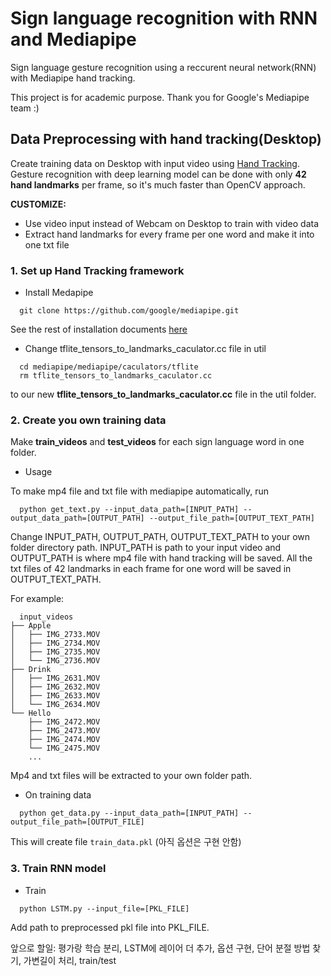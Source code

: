 # Sign language recognition with RNN and Mediapipe
Sign language gesture recognition using a reccurent neural network(RNN) with Mediapipe hand tracking. 

This project is for academic purpose. Thank you for Google's Mediapipe team :)

## Data Preprocessing with hand tracking(Desktop)
Create training data on Desktop with input video using [Hand Tracking](https://github.com/google/mediapipe/blob/master/mediapipe/docs/hand_tracking_mobile_gpu.md).
Gesture recognition with deep learning model can be done with only **42 hand landmarks** per frame, so it's much faster than OpenCV approach.

**CUSTOMIZE:**
- Use video input instead of Webcam on Desktop to train with video data
- Extract hand landmarks for every frame per one word and make it into one txt file

### 1. Set up Hand Tracking framework
* Install Medapipe
```shell
  git clone https://github.com/google/mediapipe.git
```
See the rest of installation documents [here](https://mediapipe.readthedocs.io/en/latest/install.html) 
* Change tflite_tensors_to_landmarks_caculator.cc file in util 
```shell
  cd mediapipe/mediapipe/caculators/tflite
  rm tflite_tensors_to_landmarks_caculator.cc
```
to our new **tflite_tensors_to_landmarks_caculator.cc** file in the util folder.

### 2. Create you own training data
Make **train_videos** and **test_videos** for each sign language word in one folder. 

* Usage

To make mp4 file and txt file with mediapipe automatically, run
```shell
  python get_text.py --input_data_path=[INPUT_PATH] --output_data_path=[OUTPUT_PATH] --output_file_path=[OUTPUT_TEXT_PATH]
```
Change INPUT_PATH, OUTPUT_PATH, OUTPUT_TEXT_PATH to your own folder directory path. INPUT_PATH is path to your input video and OUTPUT_PATH is where mp4 file with hand tracking will be saved. All the txt files of 42 landmarks in each frame for one word will be saved in OUTPUT_TEXT_PATH. 

For example:
```shell
  input_videos
├── Apple
│   ├── IMG_2733.MOV
│   ├── IMG_2734.MOV
│   ├── IMG_2735.MOV
│   └── IMG_2736.MOV
├── Drink
│   ├── IMG_2631.MOV
│   ├── IMG_2632.MOV
│   ├── IMG_2633.MOV
│   └── IMG_2634.MOV
└── Hello
    ├── IMG_2472.MOV
    ├── IMG_2473.MOV
    ├── IMG_2474.MOV
    └── IMG_2475.MOV
    ...
```
Mp4 and txt files will be extracted to your own folder path.

* On training data
```shell
  python get_data.py --input_data_path=[INPUT_PATH] --output_file_path=[OUTPUT_FILE]
```
This will create file `train_data.pkl`
(아직 옵션은 구현 안함)

### 3. Train RNN model

* Train
```shell
  python LSTM.py --input_file=[PKL_FILE]
```
Add path to preprocessed pkl file into PKL_FILE.


앞으로 할일: 평가랑 학습 분리, LSTM에 레이어 더 추가, 옵션 구현, 단어 분절 방법 찾기, 가변길이 처리, train/test 








